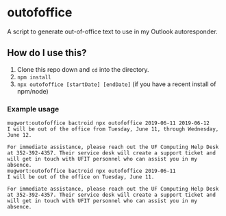 # outofoffice
A script to generate out-of-office text to use in my Outlook autoresponder.

## How do I use this?

1. Clone this repo down and `cd` into the directory.
2. `npm install`
3. `npx outofoffice [startDate] [endDate]` (if you have a recent install of npm/node)

### Example usage

```
mugwort:outofoffice bactroid npx outofoffice 2019-06-11 2019-06-12
I will be out of the office from Tuesday, June 11, through Wednesday, June 12.

For immediate assistance, please reach out the UF Computing Help Desk at 352-392-4357. Their service desk will create a support ticket and will get in touch with UFIT personnel who can assist you in my absence.
mugwort:outofoffice bactroid npx outofoffice 2019-06-11
I will be out of the office on Tuesday, June 11.

For immediate assistance, please reach out the UF Computing Help Desk at 352-392-4357. Their service desk will create a support ticket and will get in touch with UFIT personnel who can assist you in my absence.
```
